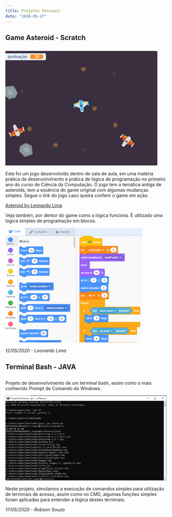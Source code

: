 ```yaml
---
title: Projetos Pessoais
date: "2020-05-27"
---
```

 
## Game Asteroid - Scratch <h2>

![Foto do Jogo Rodando](./jogoscratch.png)

Este foi um jogo desenvolvido dentro de sala de aula, em uma matéria prática de desenvolvimento e prática de lógica de programação no primeiro ano do curso de Ciência da Computação.
O jogo tem a temática antiga de asteroids, tem a essência do game original com algumas mudanças simples.
Segue o link do jogo caso queira conferir o game em ação.

[Asteroid by Leonardo Lima](https://scratch.mit.edu/projects/105882236/)

Veja também, por dentor do game como a lógica funciona. É utilizado uma lógica simples de programação em blocos.

![Fotos dos blocos](./Capturar.PNG)

<cite> 12/05/2020 - Leonardo Lima <cite>

## Terminal Bash - JAVA <h2>

Projeto de desenvolvimento de um terminal bash, assim como o mais conhecido Prompt de Comando do Windows. 

![JTerm](./JTerm.PNG)

Neste projeto, simulamos a execução de comandos simples para utilização de terminais de acesso, assim como no CMD, algumas funções simples foram aplicadas para entender a lógica destes terminais.

<cite> 17/05/2020 - Robson Souza <cite>